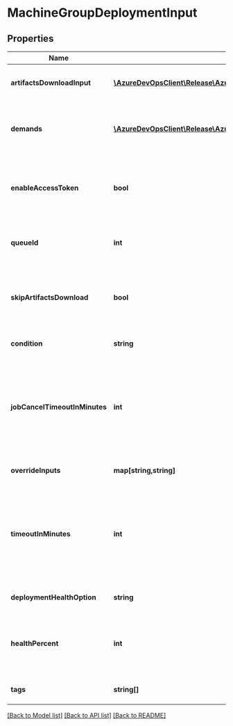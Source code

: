 # MachineGroupDeploymentInput

## Properties
Name | Type | Description | Notes
------------ | ------------- | ------------- | -------------
**artifactsDownloadInput** | [**\AzureDevOpsClient\Release\AzureDevOpsClient\Release\Model\ArtifactsDownloadInput**](ArtifactsDownloadInput.md) | Artifacts that downloaded during job execution. | [optional] 
**demands** | [**\AzureDevOpsClient\Release\AzureDevOpsClient\Release\Model\Demand[]**](Demand.md) | List demands that needs to meet to execute the job. | [optional] 
**enableAccessToken** | **bool** | Indicates whether to include access token in deployment job or not. | [optional] 
**queueId** | **int** | Id of the pool on which job get executed. | [optional] 
**skipArtifactsDownload** | **bool** | Indicates whether artifacts downloaded while job execution or not. | [optional] 
**condition** | **string** | Gets or sets the job condition. | [optional] 
**jobCancelTimeoutInMinutes** | **int** | Gets or sets the job cancel timeout in minutes for deployment which are cancelled by user for this release environment. | [optional] 
**overrideInputs** | **map[string,string]** | Gets or sets the override inputs. | [optional] 
**timeoutInMinutes** | **int** | Gets or sets the job execution timeout in minutes for deployment which are queued against this release environment. | [optional] 
**deploymentHealthOption** | **string** | Deployment group health option. | [optional] 
**healthPercent** | **int** | Minimum percentage of the targets guaranteed to be healthy. | [optional] 
**tags** | **string[]** | Deployment target tag filter. | [optional] 

[[Back to Model list]](../README.md#documentation-for-models) [[Back to API list]](../README.md#documentation-for-api-endpoints) [[Back to README]](../README.md)


